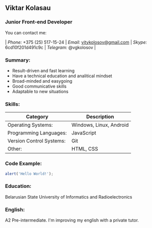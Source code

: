## Viktar Kolasau

### Junior Front-end Developer

You can contact me:

| _Phone:_ +375 (25) 517-15-24 | _Email:_ vitykolosov@gmail.com | _Skype:_ 6cd10f201d491c9c | _Telegram:_ @vgkolosov |

### **Summary:**
- Result-driven and fast learning
- Have a technical education and analitical mindset
- Broad-minded and easygoing
- Good communicative skills
- Adaptable to new situations

### **Skills:**
| Category | Description |
| --- | --- |
| Operating Systems: | Windows, Linux, Android |
| Programming Languages: | JavaScript |
| Version Control Systems: | Git |
| Other: | HTML, CSS |

### **Code Example:**
```javascript
alert('Hello World!');
```

### **Education:**
Belarusian State University of Informatics and Radioelectronics

### **English:**
A2 Pre-intermediate. I'm improving my english with a private tutor.
